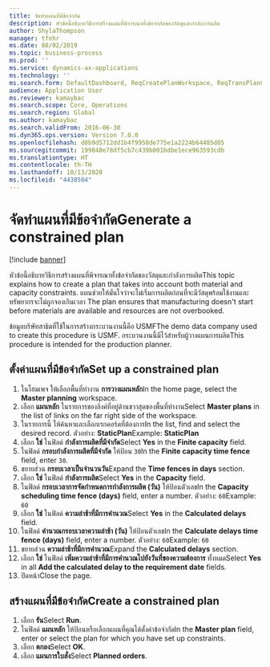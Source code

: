 ```yaml
---
title: จัดทำแผนที่มีข้อจำกัด
description: หัวข้อนี้อธิบายวิธีการสร้างแผนที่พิจารณาทั้งข้อจำกัดของวัสดุและกำลังการผลิต
author: ShylaThompson
manager: tfehr
ms.date: 08/02/2019
ms.topic: business-process
ms.prod: ''
ms.service: dynamics-ax-applications
ms.technology: ''
ms.search.form: DefaultDashboard, ReqCreatePlanWorkspace, ReqTransPlanCard, ReqPlanSched
audience: Application User
ms.reviewer: kamaybac
ms.search.scope: Core, Operations
ms.search.region: Global
ms.author: kamaybac
ms.search.validFrom: 2016-06-30
ms.dyn365.ops.version: Version 7.0.0
ms.openlocfilehash: d8b9d5712dd1b4f9958de775e1a2224b64485d05
ms.sourcegitcommit: 199848e78df5cb7c439b001bdbe1ece963593cdb
ms.translationtype: HT
ms.contentlocale: th-TH
ms.lasthandoff: 10/13/2020
ms.locfileid: "4438504"
---
```

# <a name="generate-a-constrained-plan"></a><span data-ttu-id="279e9-103">จัดทำแผนที่มีข้อจำกัด</span><span class="sxs-lookup"><span data-stu-id="279e9-103">Generate a constrained plan</span></span>

[!include [banner](../../includes/banner.md)]

<span data-ttu-id="279e9-104">หัวข้อนี้อธิบายวิธีการสร้างแผนที่พิจารณาทั้งข้อจำกัดของวัสดุและกำลังการผลิต</span><span class="sxs-lookup"><span data-stu-id="279e9-104">This topic explains how to create a plan that takes into account both material and capacity constraints.</span></span> <span data-ttu-id="279e9-105">แผนช่วยให้มั่นใจว่าจะไม่เริ่มการผลิตก่อนที่จะมีวัสดุพร้อมใช้งานและทรัพยากรจะไม่ถูกจองเกินเวลา </span><span class="sxs-lookup"><span data-stu-id="279e9-105">The plan ensures that manufacturing doesn't start before materials are available and resources are not overbooked.</span></span> 

<span data-ttu-id="279e9-106">ข้อมูลบริษัทสาธิตที่ใช้ในการสร้างกระบวนงานนี้คือ USMF</span><span class="sxs-lookup"><span data-stu-id="279e9-106">The demo data company used to create this procedure is USMF.</span></span> <span data-ttu-id="279e9-107">กระบวนงานนี้มีไว้สำหรับผู้วางแผนการผลิต</span><span class="sxs-lookup"><span data-stu-id="279e9-107">This procedure is intended for the production planner.</span></span>


## <a name="set-up-a-constrained-plan"></a><span data-ttu-id="279e9-108">ตั้งค่าแผนที่มีข้อจำกัด</span><span class="sxs-lookup"><span data-stu-id="279e9-108">Set up a constrained plan</span></span>
1. <span data-ttu-id="279e9-109">ในโฮมเพจ ให้เลือกพื้นที่ทำงาน **การวางแผนหลัก**</span><span class="sxs-lookup"><span data-stu-id="279e9-109">In the home page, select the **Master planning** workspace.</span></span>
2. <span data-ttu-id="279e9-110">เลือก **แผนหลัก** ในรายการของลิงค์ที่อยู่ด้านขวาสุดของพื้นที่ทำงาน</span><span class="sxs-lookup"><span data-stu-id="279e9-110">Select **Master plans** in the list of links on the far right side of the workspace.</span></span>
3. <span data-ttu-id="279e9-111">ในรายการนี้ ให้ค้นหาและเลือกเรกคอร์ดที่ต้องการ</span><span class="sxs-lookup"><span data-stu-id="279e9-111">In the list, find and select the desired record.</span></span> <span data-ttu-id="279e9-112">ตัวอย่าง: **StaticPlan**</span><span class="sxs-lookup"><span data-stu-id="279e9-112">Example: **StaticPlan**</span></span>  
4. <span data-ttu-id="279e9-113">เลือก **ใช่** ในฟิลด์ **กำลังการผลิตที่มีจำกัด**</span><span class="sxs-lookup"><span data-stu-id="279e9-113">Select **Yes** in the **Finite capacity** field.</span></span>
5. <span data-ttu-id="279e9-114">ในฟิลด์ **กรอบกำลังการผลิตที่มีจำกัด** ให้ป้อน `30`</span><span class="sxs-lookup"><span data-stu-id="279e9-114">In the **Finite capacity time fence** field, enter `30`.</span></span>
6. <span data-ttu-id="279e9-115">ขยายส่วน **กรอบเวลาเป็นจำนวนวัน**</span><span class="sxs-lookup"><span data-stu-id="279e9-115">Expand the **Time fences in days** section.</span></span>
7. <span data-ttu-id="279e9-116">เลือก **ใช่** ในฟิลด์ **กำลังการผลิต**</span><span class="sxs-lookup"><span data-stu-id="279e9-116">Select **Yes** in the **Capacity** field.</span></span>
8. <span data-ttu-id="279e9-117">ในฟิลด์ **กรอบเวลาการจัดกำหนดการกำลังการผลิต (วัน)** ให้ป้อนตัวเลข</span><span class="sxs-lookup"><span data-stu-id="279e9-117">In the **Capacity scheduling time fence (days)** field, enter a number.</span></span> <span data-ttu-id="279e9-118">ตัวอย่าง: `60`</span><span class="sxs-lookup"><span data-stu-id="279e9-118">Example: `60`</span></span>  
9. <span data-ttu-id="279e9-119">เลือก **ใช่** ในฟิลด์ **ความล่าช้าที่มีการคำนวณ**</span><span class="sxs-lookup"><span data-stu-id="279e9-119">Select **Yes** in the **Calculated delays** field.</span></span>
10. <span data-ttu-id="279e9-120">ในฟิลด์ **คำนวณกรอบเวลาความล่าช้า (วัน)** ให้ป้อนตัวเลข</span><span class="sxs-lookup"><span data-stu-id="279e9-120">In the **Calculate delays time fence (days)** field, enter a number.</span></span> <span data-ttu-id="279e9-121">ตัวอย่าง: `60`</span><span class="sxs-lookup"><span data-stu-id="279e9-121">Example: `60`</span></span> 
11. <span data-ttu-id="279e9-122">ขยายส่วน **ความล่าช้าที่มีการคำนวณ**</span><span class="sxs-lookup"><span data-stu-id="279e9-122">Expand the **Calculated delays** section.</span></span>
12. <span data-ttu-id="279e9-123">เลือก **ใช่** ในฟิลด์ **เพิ่มความล่าช้าที่มีการคำนวณไปยังวันที่ของความต้องการ** ทั้งหมด</span><span class="sxs-lookup"><span data-stu-id="279e9-123">Select **Yes** in all **Add the calculated delay to the requirement date** fields.</span></span>
13. <span data-ttu-id="279e9-124">ปิดหน้า</span><span class="sxs-lookup"><span data-stu-id="279e9-124">Close the page.</span></span>

## <a name="create-a-constrained-plan"></a><span data-ttu-id="279e9-125">สร้างแผนที่มีข้อจำกัด</span><span class="sxs-lookup"><span data-stu-id="279e9-125">Create a constrained plan</span></span>
1. <span data-ttu-id="279e9-126">เลือก **รัน**</span><span class="sxs-lookup"><span data-stu-id="279e9-126">Select **Run**.</span></span>
2. <span data-ttu-id="279e9-127">ในฟิลด์ **แผนหลัก** ให้ป้อนหรือเลือกแผนที่คุณได้ตั้งค่าข้อจำกัด</span><span class="sxs-lookup"><span data-stu-id="279e9-127">In the **Master plan** field, enter or select the plan for which you have set up constraints.</span></span>  
3. <span data-ttu-id="279e9-128">เลือก **ตกลง**</span><span class="sxs-lookup"><span data-stu-id="279e9-128">Select **OK**.</span></span>
4. <span data-ttu-id="279e9-129">เลือก **แผนการใบสั่ง**</span><span class="sxs-lookup"><span data-stu-id="279e9-129">Select **Planned orders**.</span></span>

